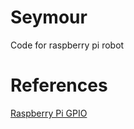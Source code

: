 Seymour
=======

Code for raspberry pi robot


References
==========

[Raspberry Pi GPIO](http://www.raspberrypi.org/documentation/usage/gpio/)
